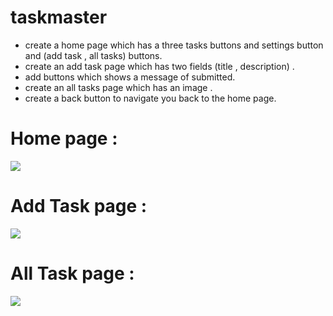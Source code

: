 # taskmaster


* create a home page which has a three tasks buttons and settings button and (add task , all tasks) buttons.
* create an add task page which has two fields (title , description)  .
* add buttons which shows a message of submitted.
* create an all tasks page which has an image .
* create a back button to navigate you back to the home page.

# Home page :
<img src="screenshot/main.jpg"/>

# Add Task page :
<img src="screenshot/addTask.jpg"/>

# All Task page :
<img src="screenshot/allTask.jpg"/>
